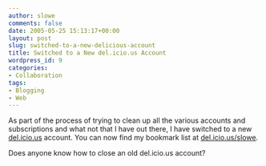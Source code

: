 ```yaml
---
author: slowe
comments: false
date: 2005-05-25 15:13:17+00:00
layout: post
slug: switched-to-a-new-delicious-account
title: Switched to a New del.icio.us Account
wordpress_id: 9
categories:
- Collaboration
tags:
- Blogging
- Web
---
```


As part of the process of trying to clean up all the various accounts and subscriptions and what not that I have out there, I have switched to a new [del.icio.us](http://del.icio.us/) account. You can now find my bookmark list at [del.icio.us/slowe](http://del.icio.us/slowe/).

Does anyone know how to close an old del.icio.us account?
